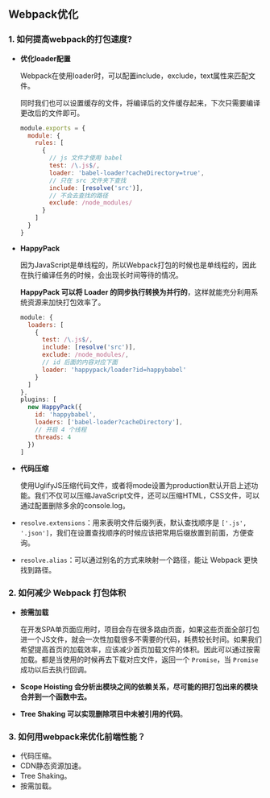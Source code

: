 ## Webpack优化

### 1. 如何提⾼**webpack**的打包速度?

* **优化loader配置**

  Webpack在使用loader时，可以配置include，exclude，text属性来匹配文件。

  同时我们也可以设置缓存的文件，将编译后的文件缓存起来，下次只需要编译更改后的文件即可。

  ~~~javascript
  module.exports = {
    module: {
      rules: [
        {
          // js 文件才使用 babel
          test: /\.js$/,
          loader: 'babel-loader?cacheDirectory=true',
          // 只在 src 文件夹下查找
          include: [resolve('src')],
          // 不会去查找的路径
          exclude: /node_modules/
        }
      ]
    }
  }
  ~~~

* **HappyPack**

  因为JavaScript是单线程的，所以Webpack打包的时候也是单线程的，因此在执行编译任务的时候，会出现长时间等待的情况。

  **HappyPack 可以将 Loader 的同步执行转换为并行的**，这样就能充分利用系统资源来加快打包效率了。

  ~~~javascript
  module: {
    loaders: [
      {
        test: /\.js$/,
        include: [resolve('src')],
        exclude: /node_modules/,
        // id 后面的内容对应下面
        loader: 'happypack/loader?id=happybabel'
      }
    ]
  },
  plugins: [
    new HappyPack({
      id: 'happybabel',
      loaders: ['babel-loader?cacheDirectory'],
      // 开启 4 个线程
      threads: 4
    })
  ]
  ~~~

* **代码压缩**

  使用UglifyJS压缩代码文件，或者将mode设置为production默认开启上述功能。我们不仅可以压缩JavaScript文件，还可以压缩HTML，CSS文件，可以通过配置删除多余的console.log。

* `resolve.extensions`：用来表明文件后缀列表，默认查找顺序是 `['.js', '.json']`，我们在设置查找顺序的时候应该把常用后缀放置到前面，方便查询。
* `resolve.alias`：可以通过别名的方式来映射一个路径，能让 Webpack 更快找到路径。

### 2. 如何减少 Webpack 打包体积

* **按需加载**

  在开发SPA单页面应用时，项目会存在很多路由页面，如果这些页面全部打包进一个JS文件，就会一次性加载很多不需要的代码，耗费较长时间。如果我们希望提高首页的加载效率，应该减少首页加载文件的体积。因此可以通过按需加载。都是当使用的时候再去下载对应文件，返回一个 `Promise`，当 `Promise` 成功以后去执行回调。

* **Scope Hoisting 会分析出模块之间的依赖关系，尽可能的把打包出来的模块合并到一个函数中去。**
* **Tree Shaking 可以实现删除项目中未被引用的代码**。

### 3. 如何⽤webpack来优化前端性能？

* 代码压缩。
* CDN静态资源加速。
* Tree Shaking。
* 按需加载。

